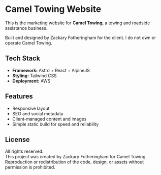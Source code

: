 # Camel Towing Website

This is the marketing website for **Camel Towing**, a towing and roadside assistance business.

Built and designed by Zackary Fotheringham for the client. I do not own or operate Camel Towing.

## Tech Stack
- **Framework:** Astro + React + AlpineJS
- **Styling:** Tailwind CSS
- **Deployment:** AWS

## Features
- Responsive layout
- SEO and social metadata
- Client-managed content and images
- Simple static build for speed and reliability

## License
All rights reserved.  
This project was created by Zackary Fotheringham for Camel Towing.  
Reproduction or redistribution of the code, design, or assets without permission is prohibited.